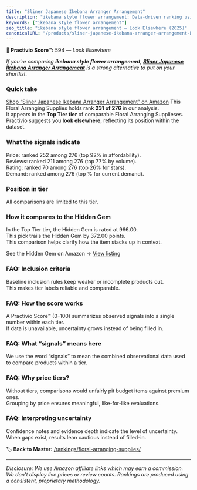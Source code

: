 ```yaml
---
title: "Sliner Japanese Ikebana Arranger Arrangement"
description: "ikebana style flower arrangement: Data-driven ranking using the Practivio Score™. Positioned by quality, value, demand, findability, momentum."
keywords: ["ikebana style flower arrangement"]
seo_title: "ikebana style flower arrangement — Look Elsewhere (2025)"
canonicalURL: "/products/sliner-japanese-ikebana-arranger-arrangement-B0CWV3RRS8/"
---
```


**🚫 Practivio Score™:** 594 — _Look Elsewhere_


*If you're comparing **ikebana style flower arrangement**, **[Sliner Japanese Ikebana Arranger Arrangement](https://www.amazon.com/dp/B0CWV3RRS8?tag=practivio-20)** is a strong alternative to put on your shortlist.*
### Quick take
[Shop “Sliner Japanese Ikebana Arranger Arrangement” on Amazon](https://www.amazon.com/dp/B0CWV3RRS8?tag=practivio-20)
This Floral Arranging Supplies holds rank **231 of 276** in our analysis.  
It appears in the **Top Tier tier** of comparable Floral Arranging Supplieses.  
Practivio suggests you **look elsewhere**, reflecting its position within the dataset.

### What the signals indicate
Price: ranked 252 among 276 (top 92% in affordability).  
Reviews: ranked 211 among 276 (top 77% by volume).  
Rating: ranked 70 among 276 (top 26% for stars).  
Demand: ranked  among 276 (top % for current demand).

### Position in tier
All comparisons are limited to this tier.

### How it compares to the Hidden Gem
In the Top Tier tier, the Hidden Gem is rated at 966.00.  
This pick trails the Hidden Gem by 372.00 points.  
This comparison helps clarify how the item stacks up in context.  

See the Hidden Gem on Amazon → [View listing](https://www.amazon.com/dp/B0C3BD3STT?tag=practivio-20)

### FAQ: Inclusion criteria
Baseline inclusion rules keep weaker or incomplete products out.  
This makes tier labels reliable and comparable.

### FAQ: How the score works
A Practivio Score™ (0–100) summarizes observed signals into a single number within each tier.  
If data is unavailable, uncertainty grows instead of being filled in.

### FAQ: What “signals” means here
We use the word “signals” to mean the combined observational data used to compare products within a tier.

### FAQ: Why price tiers?
Without tiers, comparisons would unfairly pit budget items against premium ones.  
Grouping by price ensures meaningful, like-for-like evaluations.

### FAQ: Interpreting uncertainty
Confidence notes and evidence depth indicate the level of uncertainty.  
When gaps exist, results lean cautious instead of filled-in.


🏷️ **Back to Master:** [/rankings/floral-arranging-supplies/](/rankings/floral-arranging-supplies/)

---
_Disclosure: We use Amazon affiliate links which may earn a commission. We don’t display live prices or review counts. Rankings are produced using a consistent, proprietary methodology._
